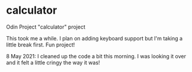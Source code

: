 # calculator
Odin Project "calculator" project

This took me a while. I plan on adding keyboard support but I'm taking a little break first. 
Fun project!

8 May 2021: 
I cleaned up the code a bit this morning. 
I was looking it over and it felt a little cringy the way it was! 
